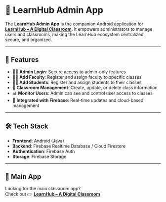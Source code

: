 # 🔐 LearnHub Admin App

The **LearnHub Admin App** is the companion Android application for **[LearnHub – A Digital Classroom](https://github.com/JogeshMali/LearnHub)**. It empowers administrators to manage users and classrooms, making the LearnHub ecosystem centralized, secure, and organized.

---

## 📱 Features

- 👨‍💼 **Admin Login**: Secure access to admin-only features
- 👨‍🏫 **Add Faculty**: Register and assign faculty to specific classes
- 👨‍🎓 **Add Students**: Register and assign students to their classes
- 🏫 **Classroom Management**: Create, update, or delete class information
- 📊 **Monitor Users**: Admin can see and control user access to classes
- 🔗 **Integrated with Firebase**: Real-time updates and cloud-based management

---

## 🛠 Tech Stack

- **Frontend**: Android (Java)
- **Backend**: Firebase Realtime Database / Cloud Firestore
- **Authentication**: Firebase Auth
- **Storage**: Firebase Storage

---

## 🔗 Main App

Looking for the main classroom app?  
Check out 👉 **[LearnHub – A Digital Classroom](https://github.com/JogeshMali/LearnHub)**
